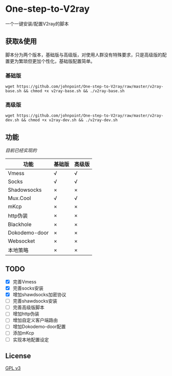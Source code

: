 # One-step-to-V2ray #

一个一键安装/配置V2ray的脚本

## 获取&使用 ##

脚本分为两个版本，基础版与高级版，对使用人群没有特殊要求，只是高级版的配置更为繁琐但更加个性化，基础版配置简单。

### 基础版 ###

```
wget https://github.com/johnpoint/One-step-to-V2ray/raw/master/v2ray-base.sh && chmod +x v2ray-base.sh && ./v2ray-base.sh
```

### 高级版 ###

```
wget https://github.com/johnpoint/One-step-to-V2ray/raw/master/v2ray-dev.sh && chmod +x v2ray-dev.sh && ./v2ray-dev.sh
```

## 功能 ##

*目前已经实现的*

| 功能 | 基础版 | 高级版 |
| ---------- | --- | --- |
| Vmess | √ | √ |
| Socks | √ | √ |
| Shadowsocks | × | × |
| Mux.Cool | √ | √ |
| mKcp | × | × |
| http伪装 | × | × |
| Blackhole | × | × |
| Dokodemo-door | × | × |
| Websocket | × | × |
| 本地策略 | × | × |

## TODO #

- [x] 完善Vmess
- [x] 完善socks安装
- [x] 增加shawdsocks加密协议
- [ ] 完善shawdsocks安装
- [ ] 完善高级版脚本
- [ ] 增加http伪装
- [ ] 增加自定义客户端路由
- [ ] 增加Dokodemo-door配置
- [ ] 添加mKcp
- [ ] 实现本地配置设定

## License ##

[GPL v3](https://github.com/johnpoint/One-step-to-V2ray/blob/master/LICENSE)
